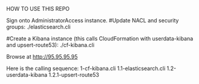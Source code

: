 HOW TO USE THIS REPO

Sign onto AdministratorAccess instance.
#Update NACL and security groups:
./elasticsearch.cli <space>

#Create a Kibana instance (this calls CloudFormation with userdata-kibana and upsert-route53):
./cf-kibana.cli <space>

Browse at http://95.95.95.95

Here is the calling sequence:
1-cf-kibana.cli
1.1-elasticsearch.cli
1.2-userdata-kibana
1.2.1-upsert-route53
